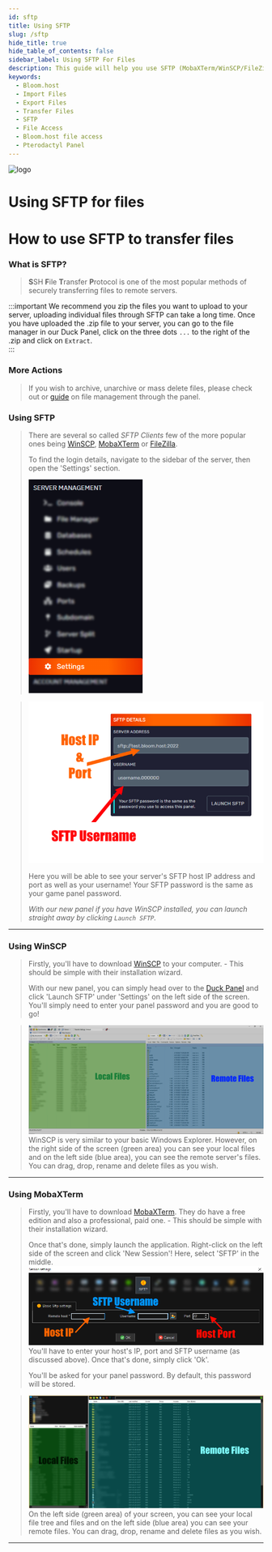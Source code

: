 ```yaml
---
id: sftp
title: Using SFTP
slug: /sftp
hide_title: true
hide_table_of_contents: false
sidebar_label: Using SFTP For Files
description: This guide will help you use SFTP (MobaXTerm/WinSCP/FileZilla) to transfer files.
keywords:
  - Bloom.host
  - Import Files
  - Export Files
  - Transfer Files
  - SFTP
  - File Access
  - Bloom.host file access
  - Pterodactyl Panel
---
```


<div class="text--center">
<img src="https://bloom.host/logo-white.svg" alt="logo" height="50%" width="50%"/>
<h1>Using SFTP for files</h1>
</div>

# How to use SFTP to transfer files

### What is SFTP? 
> **S**SH **F**ile **T**ransfer **P**rotocol is one of the most popular methods of securely transferring files to remote servers.

:::important
We recommend you zip the files you want to upload to your server, uploading individual files through SFTP can take a long time. Once you have uploaded the .zip file to your server, you can go to the file manager in our Duck Panel, click on the three dots `...` to the right of the .zip and click on `Extract`.  
:::

### More Actions
>
> If you wish to archive, unarchive or mass delete files, please check out or [guide](../using_the_panel/file-manager-controls.md) on file management through the panel.


### Using SFTP
> 
> There are several so called *SFTP Clients* few of the more popular ones being [WinSCP](https://winscp.net/), [MobaXTerm](https://mobaxterm.mobatek.net/) or [FileZilla](https://filezilla-project.org/). 
> 
> To find the login details, navigate to the sidebar of the server, then open the 'Settings' section.
> 
> ![sftp](../../static/imgs/using_the_panel/sftp/1.png)
> 

>
> ![sftp](../../static/imgs/using_the_panel/sftp/2.png)
>
> Here you will be able to see your server's SFTP host IP address and port as well as your username! Your SFTP password is the same as your game panel password.
> 
> *With our new panel if you have WinSCP installed, you can launch straight away by clicking `Launch SFTP`.*


---

### Using WinSCP
> Firstly, you'll have to download [WinSCP](https://winscp.net/eng/download.php) to your computer. - This should be simple with their installation wizard.
>
> With our new panel, you can simply head over to the [Duck Panel](https://mc.bloom.host/) and click 'Launch SFTP' under 'Settings' on the left side of the screen. You'll simply need to enter your panel password and you are good to go!
> 

>
> ![sftp](../../static/imgs/using_the_panel/sftp/3.png)
> WinSCP is very similar to your basic Windows Explorer. However, on the right side of the screen (green area) you can see your local files and on the left side (blue area), you can see the remote server's files.
> You can drag, drop, rename and delete files as you wish. 

---

### Using MobaXTerm
> Firstly, you'll have to download [MobaXTerm](https://mobaxterm.mobatek.net/download.html). They do have a free edition and also a professional, paid one. - This should be simple with their installation wizard.
> 
> Once that's done, simply launch the application. Right-click on the left side of the screen and click 'New Session'!
> Here, select 'SFTP' in the middle.
> ![sftp](../../static/imgs/using_the_panel/sftp/4.png) 
> You'll have to enter your host's IP, port and SFTP username (as discussed above). Once that's done, simply click 'Ok'.
> 
> You'll be asked for your panel password. By default, this password will be stored.
>

> ![sftp](../../static/imgs/using_the_panel/sftp/5.png)
> On the left side (green area) of your screen, you can see your local file tree and files and on the left side (blue area) you can see your remote files.
> You can drag, drop, rename and delete files as you wish.

---